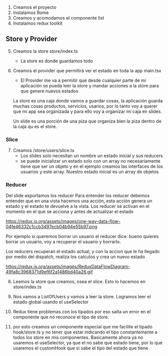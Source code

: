 1. Creamos el proyecto
2. Instalamos Rome
3. Creamos y acomodamos el componente list
4. Instalamos redux toolkit

## Store y Provider

5. Creamos la store store/index.ts
    - La store es donde guardamos todo
6. Creamos el provider que permitirá ver el estado en toda la app main.tsx
    - El Provider me va a permitir que desde cualquier parte de mi aplicación se pueda
    leer la store y mandar acciones a la store para que genere nuevos estados

    La store es una caja donde vamos a guardar cosas, la aplicación guarda muchas cosas
    productos, servicios, usarios, por lo tanto voy a querer que mi app sea organizada y
    para ello voy a organizar mi caja en slides.

    Un slide es una porción de una piza que organiza bien la piza dentro de la caja qu es el store.

### Slice 

7. Creamos /store/users/slice.ts
    - Los slides solo necesitan un nombre un estado inicial y sus reducers
    - se puede inicializar un estado solo con un array no necesariamente tiene que ser un objeto y en el ejemplo creamos las interfaces de los usuarios y este array. 
    Nuestro estado inicial es un array de objetos

### Reducer
Del slide exportamos los reducer
Para entender los reducer debemos entender que en una vista hacemos una acción, esta acción genera un estado y el estado te devuelve a la vista. Los reducer se activan en el momento en el que se acciona y antes de actualizar el estado

https://redux.js.org/assets/images/one-way-data-flow-04fe46332c1ccb3497ecb04b94e55b97.png

Por ejemplo si queremos borrar un usuario el reducer dice: bueno quieres borrar un usuario, voy a recuperar el usuario y borrarlo.

Los reducers recuperan el estado actual, y con la accion que le ha llegado por medio del dispatch, realiza los calculos y crea un nuevo estado

https://redux.js.org/assets/images/ReduxDataFlowDiagram-49fa8c3968371d9ef6f2a1486bd40a26.gif

8. Leemos la store que creamos, osea el slice. Esto lo hacemos en store/index.ts

9. Nos vamos a ListOfUsers y vamos a leer la store. Logramos leer el estado global usando el useSelector

10. Redux tiene problemas con los tipados por eso salta un error en el componente que no reconoce el tipo de store.

11. por esto creamos un componente especial que me facilite el tipado hook/store.ts y no tener que estar indicando el tipo constantemente a todos los store en mis componentes.
Basicamente ahora ya no usaremos el useSelector, ya que el no sabe que estado tiene, por lo que usaremos el customHook que si sabe el tipo del estado que tiene